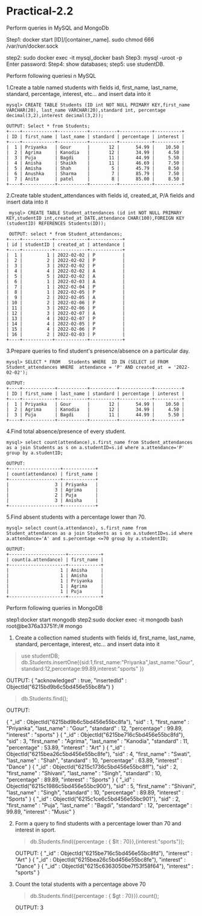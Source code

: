 # Practical-2.2
Perform queries in MySQL and MongoDb

Step1: docker start  [ID]/[container_name].
       sudo chmod 666 /var/run/docker.sock 

step2: sudo docker exec -it mysql_docker  bash
Step3: mysql -uroot -p 
Enter password: 
Step4: show databases;
step5: use studentDB.

Perform following queriesi n MySQL

1.Create a table named students with fields id, first_name, last_name, standard, percentage, interest, etc... and insert data into it

    mysql> CREATE TABLE Students (ID int NOT NULL PRIMARY KEY,first_name VARCHAR(20), last_name VARCHAR(20),standard int, percentage decimal(3,2),interest decimal(3,2));

    OUTPUT: Select * from Students;
    +----+------------+-----------+----------+------------+----------+
    | ID | first_name | last_name | standard | percentage | interest |
    +----+------------+-----------+----------+------------+----------+
    |  1 | Priyanka   | Gour      |       12 |      54.99 |    10.50 |
    |  2 | Agrima     | Kanodia   |       12 |      34.99 |     4.50 |
    |  3 | Puja       | Bagdi     |       11 |      44.99 |     5.50 |
    |  4 | Anisha     | Shaikh    |       11 |      46.69 |     7.50 |
    |  5 | Amisha     | Shah      |        5 |      45.79 |     8.50 |
    |  6 | Anushka    | Sharma    |        7 |      85.79 |     7.50 |
    |  7 | Anita      | patel     |        8 |      85.00 |     8.50 |
    +----+------------+-----------+----------+------------+----------+
                                                                   

2.Create table student_attendances with fields id, created_at, P/A fields and insert data into it

     mysql> CREATE TABLE Student_attendances (id int NOT NULL PRIMARY KEY,studentID int,created_at DATE,attendance CHAR(100),FOREIGN KEY (studentID) REFERENCES Students(ID));

     OUTPUT: select * from Student_attendances;
    +----+-----------+------------+------------+
    | id | studentID | created_at | attendance |
    +----+-----------+------------+------------+
    |  1 |         1 | 2022-02-02 | P          |
    |  2 |         2 | 2022-02-02 | P          |
    |  3 |         3 | 2022-02-02 | P          |
    |  4 |         4 | 2022-02-02 | A          |
    |  5 |         5 | 2022-02-02 | A          |
    |  6 |         1 | 2022-02-03 | A          |
    |  7 |         1 | 2022-02-04 | P          |
    |  8 |         1 | 2022-02-05 | P          |
    |  9 |         2 | 2022-02-05 | A          |
    | 10 |         2 | 2022-02-06 | P          |
    | 11 |         3 | 2022-02-06 | P          |
    | 12 |         3 | 2022-02-07 | A          |
    | 13 |         4 | 2022-02-07 | P          |
    | 14 |         4 | 2022-02-05 | P          |
    | 15 |         4 | 2022-02-06 | P          |
    | 16 |         2 | 2022-02-03 | P          |
    +----+-----------+------------+------------+
 

3.Prepare queries to find student's presence/absence on a particular day.

    mysql> SELECT * FROM   Students WHERE  ID IN (SELECT id FROM   Student_attendances WHERE  attendance = 'P' AND created_at  = '2022-02-02');

    OUTPUT:
    +----+------------+-----------+----------+------------+----------+
    | ID | first_name | last_name | standard | percentage | interest |
    +----+------------+-----------+----------+------------+----------+
    |  1 | Priyanka   | Gour      |       12 |      54.99 |    10.50 |
    |  2 | Agrima     | Kanodia   |       12 |      34.99 |     4.50 |
    |  3 | Puja       | Bagdi     |       11 |      44.99 |     5.50 |
    +----+------------+-----------+----------+------------+----------+

4.Find total absence/presence of every student.

    mysql> select count(attendance),s.first_name from Student_attendances as a join Students as s on a.studentID=s.id where a.attendance='P' group by a.studentID;

    OUTPUT:
    +-------------------+------------+
    | count(attendance) | first_name |
    +-------------------+------------+
    |                 3 | Priyanka   |
    |                 3 | Agrima     |
    |                 2 | Puja       |
    |                 3 | Anisha     |
    +-------------------+------------+

5.Find absent students with a percentage lower than 70.

    mysql> select count(a.attendance), s.first_name from Student_attendances as a join Students as s on a.studentID=s.id where a.attendance='A' and s.percentage <=70 group by a.studentID;

    OUTPUT:
    +---------------------+------------+
    | count(a.attendance) | first_name |
    +---------------------+------------+
    |                   1 | Anisha     |
    |                   1 | Amisha     |
    |                   1 | Priyanka   |
    |                   1 | Agrima     |
    |                   1 | Puja       |
    +---------------------+------------+              


<!-- Students table

mysql> INSERT INTO Students VALUES ('1','Priyanka','Gour','12','54.99','10.50');
mysql> INSERT INTO Students VALUES ('2','Agrima','Kanodia','12','34.99','4.50');
mysql> INSERT INTO Students VALUES ('3','Puja','Bagdi','11','44.99','5.50');
mysql> INSERT INTO Students VALUES ('4','Anisha','Shaikh','11','46.69','7.50');
mysql> INSERT INTO Students VALUES ('5','Amisha','Shah','5','45.79','8.50');
mysql> INSERT INTO Students VALUES ('6','Anushka','Sharma','7','85.79','7.50');
mysql> INSERT INTO Students VALUES ('7','Anita','patel','8','85.00','8.50'); -->

<!--    Student_attendance
 mysql> INSERT INTO Student_attendances VALUES ('1','1','2022-02-02','P');
mysql> INSERT INTO Student_attendances VALUES ('7','1','2022-02-04','P');
mysql> INSERT INTO Student_attendances VALUES ('8','1','2022-02-05','P');
mysql> INSERT INTO Student_attendances VALUES ('6','1','2022-02-03','A');

mysql> INSERT INTO Student_attendances VALUES ('2','2','2022-02-02','P');
mysql> INSERT INTO Student_attendances VALUES ('16','2','2022-02-03','A');
mysql> INSERT INTO Student_attendances VALUES ('9','2','2022-02-05','A');
mysql> INSERT INTO Student_attendances VALUES ('10','2','2022-02-06','P');


mysql> INSERT INTO Student_attendances VALUES ('3','3','2022-02-02','P');
mysql> INSERT INTO Student_attendances VALUES ('11','3','2022-02-06','P');
mysql> INSERT INTO Student_attendances VALUES ('12','3','2022-02-07','A');

mysql> INSERT INTO Student_attendances VALUES ('4','4','2022-02-02','A');
mysql> INSERT INTO Student_attendances VALUES ('13','4','2022-02-07','P');
mysql> INSERT INTO Student_attendances VALUES ('14','4','2022-02-05','P');
mysql> INSERT INTO Student_attendances VALUES ('15','4','2022-02-06','P');
mysql> INSERT INTO Student_attendances VALUES ('5','5','2022-02-02','A'); -->

Perform following queries in MongoDB

step1:docker start mongodb
step2:sudo docker exec -it mongodb bash 
    root@be376a33751f:/# mongo


1. Create a collection named students with fields id, first_name, last_name, standard, percentage, interest, etc... and insert data into it

>use studentDB;
>db.Students.insertOne({sid:1,first_name:"Priyanka",last_name:"Gour",standard:12,percentage:99.89,interest:"sports" })

OUTPUT:
{
	"acknowledged" : true,
	"insertedId" : ObjectId("6215bd9b6c5bd456e55bc8fa")
}

>db.Students.find();

OUTPUT:


{ "_id" : ObjectId("6215bd9b6c5bd456e55bc8fa"), "sid" : 1, "first_name" : "Priyanka", "last_name" : "Gour", "standard" : 12, "percentage" : 99.89, "interest" : "sports" }
{ "_id" : ObjectId("6215be716c5bd456e55bc8fd"), "sid" : 3, "first_name" : "Agrima", "last_name" : "Kanodia", "standard" : 11, "percentage" : 53.89, "interest" : "Art" }
{ "_id" : ObjectId("6215bea26c5bd456e55bc8fe"), "sid" : 4, "first_name" : "Swati", "last_name" : "Shah", "standard" : 10, "percentage" : 63.89, "interest" : "Dance" }
{ "_id" : ObjectId("6215c1736c5bd456e55bc8ff"), "sid" : 2, "first_name" : "Shivani", "last_name" : "Singh", "standard" : 10, "percentage" : 89.89, "interest" : "Sports" }
{ "_id" : ObjectId("6215c1986c5bd456e55bc900"), "sid" : 5, "first_name" : "Shivani", "last_name" : "Singh", "standard" : 10, "percentage" : 89.89, "interest" : "Sports" }
{ "_id" : ObjectId("6215c1ce6c5bd456e55bc901"), "sid" : 2, "first_name" : "Puja", "last_name" : "Bagdi", "standard" : 12, "percentage" : 99.89, "interest" : "Music" }


2. Form a query to find students with a percentage lower than 70 and interest in sport.

    > db.Students.find({percentage : { $lt : 70}},{interest:"sports"});

    OUTPUT:
        { "_id" : ObjectId("6215be716c5bd456e55bc8fd"), "interest" : "Art" }
        { "_id" : ObjectId("6215bea26c5bd456e55bc8fe"), "interest" : "Dance" }
        { "_id" : ObjectId("6215c6363050be7f53f58f64"), "interest" : "sports" }


3. Count the total students with a percentage above 70

    >db.Students.find({percentage : { $gt : 70}}).count();

    OUTPUT:
    3







    

